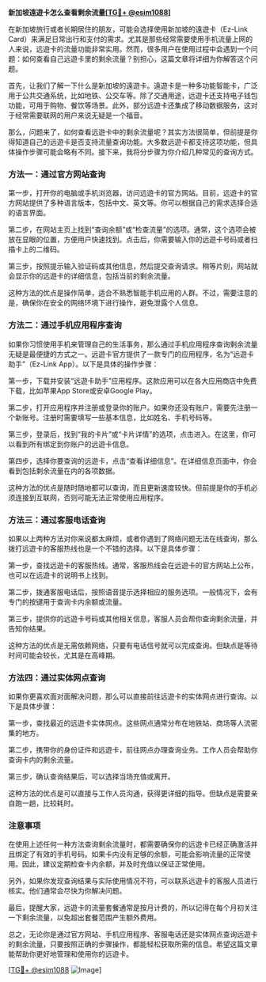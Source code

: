 **新加坡遠遊卡怎么查看剩余流量[[TG💪+ @esim1088](https://t.me/s/esim1088)]**

在新加坡旅行或者长期居住的朋友，可能会选择使用新加坡的遠遊卡（Ez-Link Card）来满足日常出行和支付的需求。尤其是那些经常需要使用手机流量上网的人来说，远遊卡的流量功能非常实用。然而，很多用户在使用过程中会遇到一个问题：如何查看自己远遊卡里的剩余流量？别担心，这篇文章将详细为你解答这个问题。

首先，让我们了解一下什么是新加坡的遠遊卡。遠遊卡是一种多功能智能卡，广泛用于公共交通系统，比如地铁、公交车等。除了交通用途，远遊卡还支持电子钱包功能，可用于购物、餐饮等场景。此外，部分远遊卡还集成了移动数据服务，这对于经常需要联网的用户来说无疑是一个福音。

那么，问题来了，如何查看远遊卡中的剩余流量呢？其实方法很简单，但前提是你得知道自己的远遊卡是否支持流量查询功能。大多数远遊卡都支持这项功能，但具体操作步骤可能会略有不同。接下来，我将分步骤为你介绍几种常见的查询方式。

### 方法一：通过官方网站查询

第一步，打开你的电脑或手机浏览器，访问远遊卡的官方网站。目前，远遊卡的官方网站提供了多种语言版本，包括中文、英文等。你可以根据自己的需求选择合适的语言界面。

第二步，在网站主页上找到“查询余额”或“检查流量”的选项。通常，这个选项会被放在显眼的位置，方便用户快速找到。点击后，你需要输入你的远遊卡号码或者扫描卡上的二维码。

第三步，按照提示输入验证码或其他信息，然后提交查询请求。稍等片刻，网站就会显示你的远遊卡的详细信息，包括当前的剩余流量。

这种方法的优点是操作简单，适合不熟悉智能手机应用的人群。不过，需要注意的是，确保你在安全的网络环境下进行操作，避免泄露个人信息。

### 方法二：通过手机应用程序查询

如果你习惯使用手机来管理自己的生活事务，那么通过手机应用程序查询剩余流量无疑是最便捷的方式之一。远遊卡官方提供了一款专门的应用程序，名为“远遊卡助手”（Ez-Link App）。以下是具体的操作步骤：

第一步，下载并安装“远遊卡助手”应用程序。这款应用可以在各大应用商店中免费下载，比如苹果App Store或安卓Google Play。

第二步，打开应用程序并注册或登录你的账户。如果你还没有账户，需要先注册一个新账号。注册时需要填写一些基本信息，比如姓名、手机号码等。

第三步，登录后，找到“我的卡片”或“卡片详情”的选项，点击进入。在这里，你可以看到所有绑定到你账户的远遊卡信息。

第四步，选择你要查询的远遊卡，点击“查看详细信息”。在详细信息页面中，你会看到包括剩余流量在内的各项数据。

这种方法的优点是随时随地都可以查询，而且更新速度较快。但前提是你的手机必须连接到互联网，否则可能无法正常使用应用程序。

### 方法三：通过客服电话查询

如果以上两种方法对你来说都太麻烦，或者你遇到了网络问题无法在线查询，那么拨打远遊卡的客服热线也是一个不错的选择。以下是具体步骤：

第一步，查找远遊卡的客服热线。通常，客服热线会在远遊卡的官方网站上公布，也可以在远遊卡的说明书上找到。

第二步，拨通客服电话后，按照语音提示选择相应的服务选项。一般情况下，会有专门的按键用于查询卡内余额或流量。

第三步，提供你的远遊卡号码或其他相关信息，客服人员会帮你查询剩余流量，并告知你结果。

这种方法的优点是无需依赖网络，只要有电话信号就可以完成查询。但缺点是等待时间可能会较长，尤其是在高峰期。

### 方法四：通过实体网点查询

如果你更喜欢面对面解决问题，那么可以直接前往远遊卡的实体网点进行查询。以下是具体步骤：

第一步，查找最近的远遊卡实体网点。这些网点通常分布在地铁站、商场等人流密集的地方。

第二步，携带你的身份证件和远遊卡，前往网点办理查询业务。工作人员会帮助你查询卡内的剩余流量。

第三步，确认查询结果后，可以选择当场充值或离开。

这种方法的优点是可以直接与工作人员沟通，获得更详细的指导。但缺点是需要亲自跑一趟，比较耗时。

### 注意事项

在使用上述任何一种方法查询剩余流量时，都需要确保你的远遊卡已经正确激活并且绑定了有效的手机号码。如果卡内没有足够的余额，可能会影响流量的正常使用。因此，建议定期检查卡内余额，并及时充值以保证正常使用。

另外，如果你发现查询结果与实际使用情况不符，可以联系远遊卡的客服人员进行核实。他们通常会尽快为你解决问题。

最后，提醒大家，远遊卡的流量套餐通常是按月计费的，所以记得在每个月初关注一下剩余流量，以免超出套餐范围产生额外费用。

总之，无论你是通过官方网站、手机应用程序、客服电话还是实体网点查询远遊卡的剩余流量，只要按照正确的步骤操作，都能轻松获取所需的信息。希望这篇文章能帮助你更好地管理和使用你的远遊卡。

[[TG💪+ @esim1088](https://t.me/s/esim1088) ![Image](https://i.postimg.cc/4NQfJmqS/Snipaste-2025-05-13-00-14-12.png)]